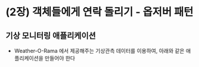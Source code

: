 # (2장) 객체들에게 연락 돌리기 - 옵저버 패턴

## 기상 모니터링 애플리케이션
* Weather-O-Rama 에서 제공해주는 기상관측 데이터를 이용하여, 아래와 같은 애플리케이션을 만들어야 한다 
  